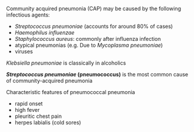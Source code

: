 Community acquired pneumonia (CAP) may be caused by the following infectious agents:  
* *Streptococcus pneumoniae* (accounts for around 80% of cases)
* *Haemophilus influenzae*
* *Staphylococcus aureus*: commonly after influenza infection
* atypical pneumonias (e.g. Due to *Mycoplasma pneumoniae*)
* viruses

  
*Klebsiella pneumoniae* is classically in alcoholics   
  
***Streptococcus pneumoniae* (pneumococcus)** is the most common cause of community\-acquired pneumonia  
  
Characteristic features of pneumococcal pneumonia  
* rapid onset
* high fever
* pleuritic chest pain
* herpes labialis (cold sores)

